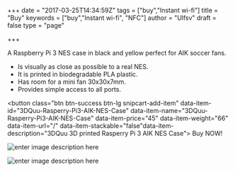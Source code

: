 +++
date = "2017-03-25T14:34:59Z"
tags = ["buy","Instant wi-fi"]
title = "Buy"
keywords = ["buy","Instant wi-fi", "NFC"]
author = "Ulfsv"
draft = false
type = "page"

+++
A Raspberry Pi 3 NES case in black and yellow perfect for AIK soccer fans. 
 - Is visually as close as possible to a real NES.
 - It is printed in biodegradable PLA plastic.
 - Has room for a mini fan 30x30x7mm.
 - Provides simple access to all ports.

<button class="btn btn-success btn-lg snipcart-add-item" data-item-id="3DQuu-Rasperry-Pi3-AIK-NES-Case" data-item-name="3DQuu-Rasperry-Pi3-AIK-NES-Case" data-item-price="45" data-item-weight="66" data-item-url="/" data-item-stackable="false"data-item-description="3DQuu 3D printed Rasperry Pi 3 AIK NES Case">
Buy NOW!
</button>

![enter image description here][1]




![enter image description here][2]


  [1]: https://res.cloudinary.com/dtnahfj7l/v1494589182/sjl0b6k9qftogxgp09td
  [2]: https://res.cloudinary.com/dtnahfj7l/v1494589721/yzwfur3iawfqpzypo8b3
